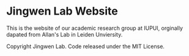 # Jingwen Lab Website

This is the website of our academic research group at IUPUI, orginally dapated from Allan's Lab in Leiden Unviersity. 

Copyright Jingwen Lab. Code released under the MIT License.

